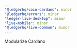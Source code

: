 ```yaml
---
"@ledgerhq/coin-cardano": minor
"@ledgerhq/errors": minor
"ledger-live-desktop": minor
"live-mobile": minor
"@ledgerhq/live-common": minor
---
```


Modularize Cardano
